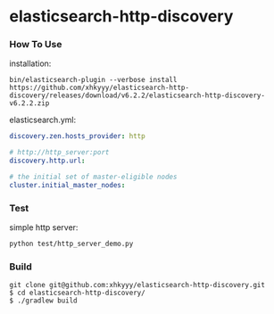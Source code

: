 # elasticsearch-http-discovery

### How To Use

installation:

```
bin/elasticsearch-plugin --verbose install  https://github.com/xhkyyy/elasticsearch-http-discovery/releases/download/v6.2.2/elasticsearch-http-discovery-v6.2.2.zip
```

elasticsearch.yml:

```yml
discovery.zen.hosts_provider: http

# http://http_server:port
discovery.http.url:

# the initial set of master-eligible nodes
cluster.initial_master_nodes:
```

### Test

simple http server:

```sh
python test/http_server_demo.py
```


### Build

```
git clone git@github.com:xhkyyy/elasticsearch-http-discovery.git
$ cd elasticsearch-http-discovery/
$ ./gradlew build
```